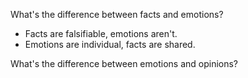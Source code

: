 What's the difference between facts and emotions?

- Facts are falsifiable, emotions aren't.
- Emotions are individual, facts are shared.

What's the difference between emotions and opinions?


